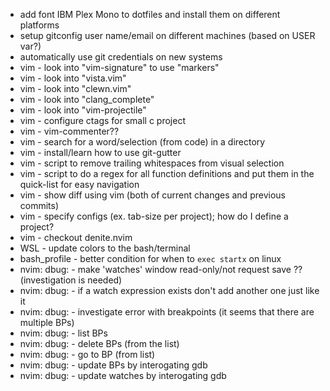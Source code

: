 * add font IBM Plex Mono to dotfiles and install them on different platforms
* setup gitconfig user name/email on different machines (based on USER var?)
* automatically use git credentials on new systems
* vim - look into "vim-signature" to use "markers"
* vim - look into "vista.vim"
* vim - look into "clewn.vim"
* vim - look into "clang_complete"
* vim - look into "vim-projectile"
* vim - configure ctags for small c project
* vim - vim-commenter??
* vim - search for a word/selection (from code) in a directory
* vim - install/learn how to use git-gutter
* vim - script to remove trailing whitespaces from visual selection
* vim - script to do a regex for all function definitions and put them in the quick-list for easy navigation
* vim - show diff using vim (both of current changes and previous commits)
* vim - specify configs (ex. tab-size per project); how do I define a project?
* vim - checkout denite.nvim
* WSL - update colors to the bash/terminal
* bash_profile - better condition for when to `exec startx` on linux
* nvim: dbug: - make 'watches' window read-only/not request save ?? (investigation is needed)
* nvim: dbug: - if a watch expression exists don't add another one just like it
* nvim: dbug: - investigate error with breakpoints (it seems that there are multiple BPs)
* nvim: dbug: - list BPs
* nvim: dbug: - delete BPs (from the list)
* nvim: dbug: - go to BP (from list)
* nvim: dbug: - update BPs by interogating gdb
* nvim: dbug: - update watches by interogating gdb
